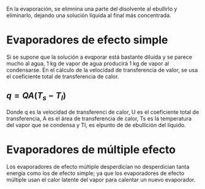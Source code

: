 En la evaporación, se elimnina una parte del disolvente al ebullirlo y eliminarlo, dejando una solución líquida al final más concentrada. 
# **Evaporadores de efecto simple**
Si se supone que la solución a evqporar está bastante diluida y se parece mucho al agua, 1 kg de vapor de agua producirá 1 kg de vapor al condensarse. En el cálculo de la velocidad de transferencia de valor, se usa el coeficiente total de transferencia de calor.
## $q=QA(T_{s}-T_{l})$
Donde q es la velocidad de transferenci de calor, U es el coeficiente total de transferencia, A es el área de transferencia de calor, Ts es la temperatura del vapor que se condensa y Tl, es elpunto de de ebullición del líquido.

# **Evaporadores de múltiple efecto**
Los evaporadores de efecto múltiple desperdician no desperdician tanta energía como los de efecto simple; ya que los evaporadores de efecto múltiple usan el calor latente del vapor para calentar un nuevo evaporador. 
